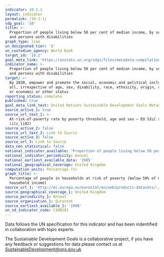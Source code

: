 ```yaml
---
indicator: 10.2.1
layout: indicator
permalink: /10-2-1/
sdg_goal: '10'
title: >-
  Proportion of people living below 50 per cent of median income, by sex, age
  and persons with disabilities
graph_type: line
un_designated_tier: '3'
un_custodian_agency: World Bank
target_id: '10.2'
goal_meta_link: 'https://unstats.un.org/sdgs/files/metadata-compilation/Metadata-Goal-10.pdf '
indicator_name: >-
  Proportion of people living below 50 per cent of median income, by sex, age
  and persons with disabilities
target: >-
  By 2030, empower and promote the social, economic and political inclusion of
  all, irrespective of age, sex, disability, race, ethnicity, origin, religion
  or economic or other status
reporting_status: complete
published: true
goal_meta_link_text: United Nations Sustainable Development Goals Metadata (pdf 564kB)
source_active_1: true
source_url_text_1: >-
  At-risk-of-poverty rate by poverty threshold, age and sex – EU SILC survey
  (ilc_li02)
source_active_2: false
source_url_text_2: Link to Source
source_active_3: false
source_url_3: Link to Source
data_non_statistical: false
national_indicator_available: 'Proportion of people living below 50 per cent of median income, by age and sex'
national_indicator_periodicity: Annual
national_earliest_available_data: '2005'
national_geographical_coverage: United Kingdom
computation_units: Percentage (%)
graph_title: >-
  Percentage of people in households at risk of poverty (below 50% of median UK
  household income)
source_url_1: 'http://ec.europa.eu/eurostat/en/web/products-datasets/-/ILC_LI02 '
source_geographical_coverage_1: United Kingdom
source_periodicity_1: Annual
source_organisation_1: Eurostat
source_earliest_available_1: '1998'
un_sd_indicator_code: C100201
---
```

Data follows the UN specification for this indicator and has been indentified in collaboration with topic experts.

The Sustainable Development Goals is a collaborative project, if you have any feedback or suggestions for data please contact us at <SustainableDevelopment@ons.gov.uk>  
